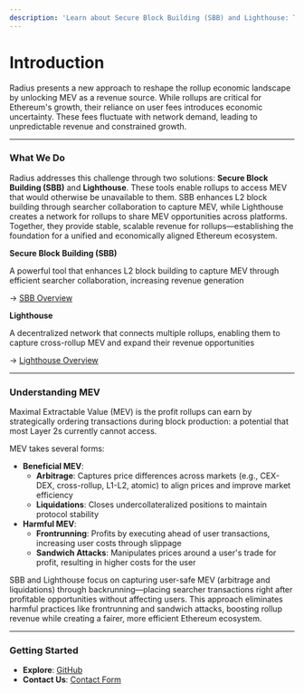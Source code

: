 ```yaml
---
description: 'Learn about Secure Block Building (SBB) and Lighthouse: Tools for L2 Revenue'
---
```


# Introduction

Radius presents a new approach to reshape the rollup economic landscape by unlocking MEV as a revenue source. While rollups are critical for Ethereum's growth, their reliance on user fees introduces economic uncertainty. These fees fluctuate with network demand, leading to unpredictable revenue and constrained growth.

***

### What We Do

Radius addresses this challenge through two solutions: **Secure Block Building (SBB)** and **Lighthouse**. These tools enable rollups to access MEV that would otherwise be unavailable to them. SBB enhances L2 block building through searcher collaboration to capture MEV, while Lighthouse creates a network for rollups to share MEV opportunities across platforms. Together, they provide stable, scalable revenue for rollups—establishing the foundation for a unified and economically aligned Ethereum ecosystem.



**Secure Block Building (SBB)**

A powerful tool that enhances L2 block building to capture MEV through efficient searcher collaboration, increasing revenue generation

→ [SBB Overview](overview/secure-block-building-sbb.md)



**Lighthouse**

A decentralized network that connects multiple rollups, enabling them to capture cross-rollup MEV and expand their revenue opportunities

→ [Lighthouse Overview](overview/lighthouse.md)

***

### Understanding MEV

Maximal Extractable Value (MEV) is the profit rollups can earn by strategically ordering transactions during block production: a potential that most Layer 2s currently cannot access.&#x20;

MEV takes several forms:

* **Beneficial MEV**:
  * **Arbitrage**: Captures price differences across markets (e.g., CEX-DEX, cross-rollup, L1-L2, atomic) to align prices and improve market efficiency
  * **Liquidations**: Closes undercollateralized positions to maintain protocol stability
* **Harmful MEV**:
  * **Frontrunning**: Profits by executing ahead of user transactions, increasing user costs through slippage
  * **Sandwich Attacks**: Manipulates prices around a user's trade for profit, resulting in higher costs for the user

SBB and Lighthouse focus on capturing user-safe MEV (arbitrage and liquidations) through backrunning—placing searcher transactions right after profitable opportunities without affecting users. This approach eliminates harmful practices like frontrunning and sandwich attacks, boosting rollup revenue while creating a fairer, more efficient Ethereum ecosystem.

***

### Getting Started

* **Explore**: [GitHub](https://github.com/radiusxyz)
* **Contact Us**: [Contact Form](https://www.theradius.xyz/contact)

